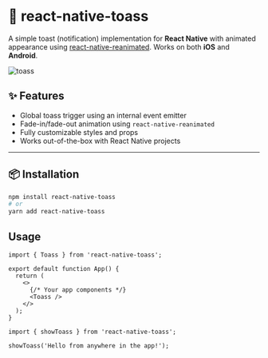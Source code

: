 # 📣 react-native-toass

A simple toast (notification) implementation for **React Native** with animated appearance using [react-native-reanimated](https://github.com/software-mansion/react-native-reanimated). Works on both **iOS** and **Android**.

<img src="https://github.com/user-attachments/assets/48bb3389-27f3-4f7a-99a8-6546d4dc6197" alt="toass"/>

## ✨ Features


- Global toass trigger using an internal event emitter
- Fade-in/fade-out animation using `react-native-reanimated`
- Fully customizable styles and props
- Works out-of-the-box with React Native projects

---

## 📦 Installation

```sh
npm install react-native-toass
# or
yarn add react-native-toass
```

## Usage

```
import { Toass } from 'react-native-toass';

export default function App() {
  return (
    <>
      {/* Your app components */}
      <Toass />
    </>
  );
}
```


```
import { showToass } from 'react-native-toass';

showToass('Hello from anywhere in the app!');
```
